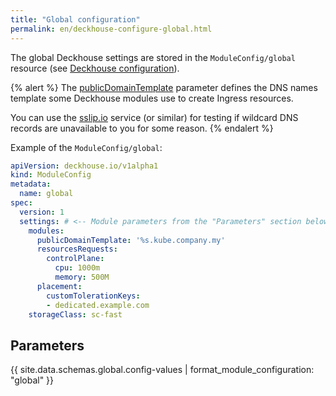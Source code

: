 ```yaml
---
title: "Global configuration"
permalink: en/deckhouse-configure-global.html
---
```


The global Deckhouse settings are stored in the `ModuleConfig/global` resource (see [Deckhouse configuration](./#deckhouse-configuration)).

{% alert %}
The [publicDomainTemplate](#parameters-modules-publicdomaintemplate) parameter defines the DNS names template some Deckhouse modules use to create Ingress resources.

You can use the [sslip.io](https://sslip.io/) service (or similar) for testing if wildcard DNS records are unavailable to you for some reason.
{% endalert %}

Example of the `ModuleConfig/global`:

```yaml
apiVersion: deckhouse.io/v1alpha1
kind: ModuleConfig
metadata:
  name: global
spec:
  version: 1
  settings: # <-- Module parameters from the "Parameters" section below.
    modules:
      publicDomainTemplate: '%s.kube.company.my'
      resourcesRequests:
        controlPlane:
          cpu: 1000m
          memory: 500M      
      placement:
        customTolerationKeys:
        - dedicated.example.com
    storageClass: sc-fast
```

## Parameters

{{ site.data.schemas.global.config-values | format_module_configuration: "global" }}

